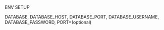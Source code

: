 ENV SETUP

DATABASE,
DATABASE_HOST,
DATABASE_PORT,
DATABASE_USERNAME,
DATABASE_PASSWORD,
PORT=(optional)